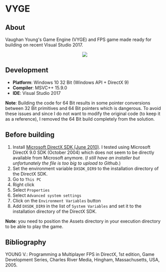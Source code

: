 # VYGE

## About
Vaughan Young's Game Engine (VYGE) and FPS game made ready for building on recent Visual Studio 2017.
<p align="center"><img src="res/FPS.png"></p>

## Development
* **Platform**: Windows 10 32 Bit (Windows API + DirectX 9)
* **Compiler**: MSVC++ 15.9.0
* **IDE**: Visual Studio 2017

**Note**: Building the code for 64 Bit results in some pointer conversions between 32 Bit primitives and 64 Bit pointers which is dangerous. To avoid these issues and since I do not want to modify the original code (to keep it as a reference), I removed the 64 Bit build completely from the solution.

## Before building
1. Install [Microsoft DirectX SDK (June 2010)](https://www.microsoft.com/en-us/download/details.aspx?id=6812). I tested using Microsoft DirectX 9.0 SDK (October 2004) which does not seem to be directly available from Microsoft anymore. (*I still have an installer but unfortunately the file is too big to upload to Github.*)
2. Set the environment variable `DXSDK_DIR9` to the installation directory of the DirectX SDK.
  1. Go to `This PC`
  2. Right click
  3. Select `Properties`
  4. Select `Advanced system settings`
  5. Click on the `Environment Variables` button
  6. Add `DXSDK_DIR9` in the list of `System Variables` and set it to the installation directory of the DirectX SDK.
  
**Note**: you need to position the Assets directory in your execution directory to be able to play the game.

## Bibliography
YOUNG V.: Programming a Multiplayer FPS in DirectX, 1st edition, Game Development Series, Charles River Media, Hingham, Massachusetts, USA, 2005.
